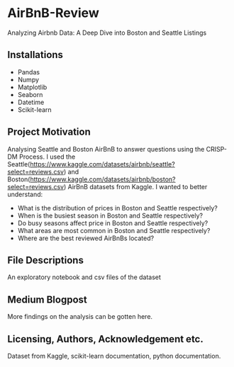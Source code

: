 # AirBnB-Review
Analyzing Airbnb Data: A Deep Dive into Boston and Seattle Listings

## Installations
- Pandas
- Numpy
- Matplotlib
- Seaborn
- Datetime
- Scikit-learn

## Project Motivation
Analysing Seattle and Boston AirBnB to answer questions using the CRISP-DM Process. I used the Seattle(https://www.kaggle.com/datasets/airbnb/seattle?select=reviews.csv) and Boston(https://www.kaggle.com/datasets/airbnb/boston?select=reviews.csv) AirBnB datasets from Kaggle. I wanted to better understand:

- What is the distribution of prices in Boston and Seattle respectively?
- When is the busiest season in Boston and Seattle respectively?
- Do busy seasons affect price in Boston and Seattle respectively?
- What areas are most common in Boston and Seattle respectively?
- Where are the best reviewed AirBnBs located?

## File Descriptions
An exploratory notebook and csv files of the dataset

## Medium Blogpost
More findings on the analysis can be gotten here.

## Licensing, Authors, Acknowledgement etc.
Dataset from Kaggle, scikit-learn documentation, python documentation.
